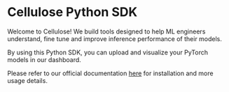 # Cellulose Python SDK

Welcome to Cellulose!
We build tools designed to help ML engineers understand, fine tune and improve
inference performance of their models.

By using this Python SDK, you can upload and visualize your PyTorch models in
our dashboard.

Please refer to our official documentation [here](https://docs.cellulose.ai)
for installation and more usage details.
